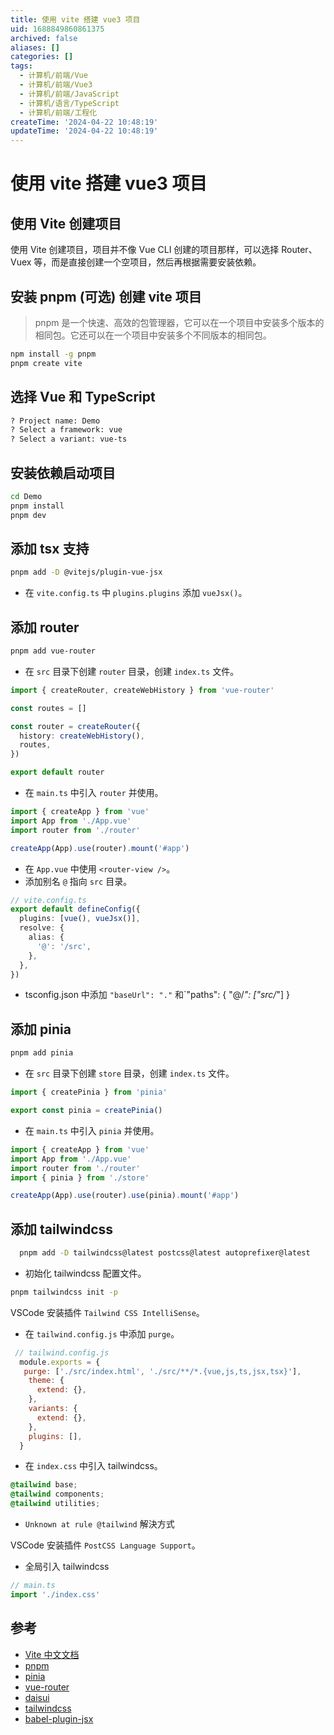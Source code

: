```yaml
---
title: 使用 vite 搭建 vue3 项目
uid: 1688849860861375
archived: false
aliases: []
categories: []
tags:
  - 计算机/前端/Vue
  - 计算机/前端/Vue3
  - 计算机/前端/JavaScript
  - 计算机/语言/TypeScript
  - 计算机/前端/工程化
createTime: '2024-04-22 10:48:19'
updateTime: '2024-04-22 10:48:19'
---
```


# 使用 vite 搭建 vue3 项目

## 使用 Vite 创建项目

使用 Vite 创建项目，项目并不像 Vue CLI 创建的项目那样，可以选择 Router、Vuex 等，而是直接创建一个空项目，然后再根据需要安装依赖。

## 安装 pnpm (可选) 创建 vite 项目

> pnpm 是一个快速、高效的包管理器，它可以在一个项目中安装多个版本的相同包。它还可以在一个项目中安装多个不同版本的相同包。

```bash
npm install -g pnpm
pnpm create vite
```

## 选择 Vue 和 TypeScript

```bash
? Project name: Demo
? Select a framework: vue
? Select a variant: vue-ts
```

## 安装依赖启动项目

```bash
cd Demo
pnpm install
pnpm dev
```

## 添加 tsx 支持

```bash
pnpm add -D @vitejs/plugin-vue-jsx
```

- 在 `vite.config.ts` 中 `plugins.plugins` 添加 `vueJsx()`。

## 添加 router

```bash
pnpm add vue-router
```

- 在 `src` 目录下创建 `router` 目录，创建 `index.ts` 文件。

```ts
import { createRouter, createWebHistory } from 'vue-router'

const routes = []

const router = createRouter({
  history: createWebHistory(),
  routes,
})

export default router
```

- 在 `main.ts` 中引入 `router` 并使用。

```ts
import { createApp } from 'vue'
import App from './App.vue'
import router from './router'

createApp(App).use(router).mount('#app')
```

- 在 `App.vue` 中使用 `<router-view />`。
- 添加别名 `@` 指向 `src` 目录。

```ts
// vite.config.ts
export default defineConfig({
  plugins: [vue(), vueJsx()],
  resolve: {
    alias: {
      '@': '/src',
    },
  },
})
```

- tsconfig.json 中添加 `"baseUrl": "."` 和`"paths": { "@/_": ["src/_"] }

## 添加 pinia

```bash
pnpm add pinia
```

- 在 `src` 目录下创建 `store` 目录，创建 `index.ts` 文件。

```ts
import { createPinia } from 'pinia'

export const pinia = createPinia()
```

- 在 `main.ts` 中引入 `pinia` 并使用。

```ts
import { createApp } from 'vue'
import App from './App.vue'
import router from './router'
import { pinia } from './store'

createApp(App).use(router).use(pinia).mount('#app')
```

## 添加 tailwindcss

```bash
  pnpm add -D tailwindcss@latest postcss@latest autoprefixer@latest
```

- 初始化 tailwindcss 配置文件。

```bash
pnpm tailwindcss init -p
```

VSCode 安装插件 `Tailwind CSS IntelliSense`。

- 在 `tailwind.config.js` 中添加 `purge`。

```js
 // tailwind.config.js
  module.exports = {
   purge: ['./src/index.html', './src/**/*.{vue,js,ts,jsx,tsx}'],
    theme: {
      extend: {},
    },
    variants: {
      extend: {},
    },
    plugins: [],
  }
```

- 在 `index.css` 中引入 tailwindcss。

```css
@tailwind base;
@tailwind components;
@tailwind utilities;
```

- `Unknown at rule @tailwind` 解決方式

VSCode 安装插件 `PostCSS Language Support`。

- 全局引入 tailwindcss

```ts
// main.ts
import './index.css'
```

## 参考

- [Vite 中文文档](https://cn.vitejs.dev/guide/)
- [pnpm](https://pnpm.io/)
- [pinia](https://pinia.esm.dev/)
- [vue-router](https://next.router.vuejs.org/zh/)
- [daisui](https://daisyui.com/)
- [tailwindcss](https://tailwindcss.com/)
- [babel-plugin-jsx](https://github.com/vuejs/babel-plugin-jsx)
